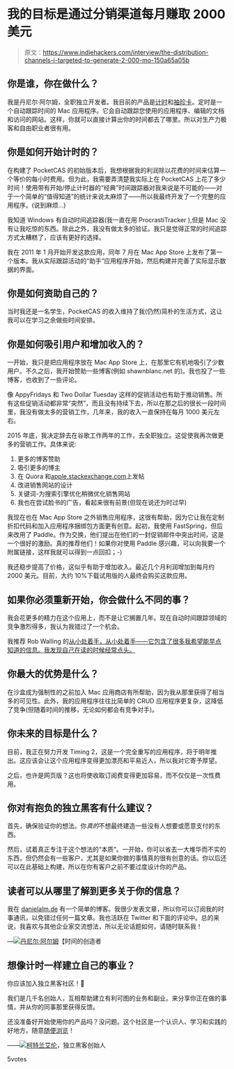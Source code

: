 # 我的目标是通过分销渠道每月赚取 2000 美元

> 原文：<https://www.indiehackers.com/interview/the-distribution-channels-i-targeted-to-generate-2-000-mo-150a65a05b>

## 你是谁，你在做什么？

我是丹尼尔·阿尔姆，全职独立开发者。我目前的产品是[计时](https://timingapp.com)和[袖珍卡](https://pocketcas.com)。定时是一个自动跟踪时间的 Mac 应用程序。它会自动跟踪您使用的应用程序、编辑的文档和访问的网站。这样，你就可以直接计算出你的时间都去了哪里。所以对生产力极客和自由职业者很有用。

## 你是如何开始计时的？

在构建了 PocketCAS 的初始版本后，我想根据我的利润除以花费的时间来估算一个等价的每小时费用。但为此，我需要弄清楚我实际上在 PocketCAS 上花了多少时间！使用带有开始/停止计时器的“经典”时间跟踪器对我来说是不可能的——对于一个简单的“值得知道”的统计来说太麻烦了——所以我最终开发了一个完整的应用程序。(说到麻烦...)

我知道 Windows 有自动时间追踪器(我一直在用 ProcrastiTracker ),但是 Mac 没有让我吃惊的东西。除此之外，我没有做太多的验证。我只是觉得正常的时间追踪方式太糟糕了，应该有更好的选择。

我在 2011 年 1 月开始开发这款应用，同年 7 月在 Mac App Store 上发布了第一个版本。我从实际跟踪活动的“助手”应用程序开始，然后构建并完善了实际显示数据的界面。

## 你是如何资助自己的？

当时我还是一名学生，PocketCAS 的收入维持了我(仍然)简朴的生活方式，这让我可以在学习之余做些时间安排。

## 你是如何吸引用户和增加收入的？

一开始，我只是把应用程序放在 Mac App Store 上，在那里它有机地吸引了少数用户。不久之后，我开始赞助一些博客(例如 shawnblanc.net 的)。我也投了一些博客，也收到了一些评论。

像 AppyFridays 和 Two Dollar Tuesday 这样的促销活动也有助于推动销售。所有这些促销活动都非常“突然”，而且没有持续下去，所以在那之后的很长一段时间里，我没有做太多的营销工作，几年来，我的收入一直保持在每月 1000 美元左右。

2015 年底，我决定辞去在谷歌工作两年的工作，去全职独立。这促使我再次做更多的营销工作。具体来说:

1.  更多的博客赞助
2.  吸引更多的博主
3.  在 Quora 和[apple.stackexchange.com](http://apple.stackexchange.com)上发帖
4.  改进销售网站的设计
5.  关键词-为搜索引擎优化稍微优化销售网站
6.  我也在尝试脸书的广告，看起来很有前景(但现在说还为时过早)

我现在也在 Mac App Store 之外销售应用程序，这很有帮助，因为它让我在定制折扣代码和加入应用程序捆绑包方面更有创意。起初，我使用 FastSpring，但后来改用了 Paddle。作为交换，他们提出在他们的一封促销邮件中突出时间，这是一个很好的激励。真的推荐他们！如果你对使用 Paddle 感兴趣，可以向我要一个附属链接，这样我就可以得到一点回扣；-)

我还稳步提高了价格，这似乎有助于增加收入。最近几个月利润增加到每月约 2000 美元。目前，大约 10%下载试用版的人最终会购买这款应用。

## 如果你必须重新开始，你会做什么不同的事？

我会花更多的精力在这个应用上，而不是让它搁置几年。现在自动时间跟踪领域的竞争激烈得多，我认为我错过了一个机会。

我推荐 Rob Walling 的[从小处着手，从小处着手——它包含了很多我希望能早点知道的信息。我发现自己在读的时候经常点头。](https://www.amazon.com/gp/product/0615373968/ref=as_li_tl?ie=UTF8&camp=1789&creative=9325&creativeASIN=0615373968&linkCode=as2&tag=indiehackers-20&linkId=5eeb6835be061458addec2308f9c65a2)

## 你最大的优势是什么？

在沙盒成为强制性的之前加入 Mac 应用商店有所帮助，因为我从那里获得了相当多的可见性。此外，我的应用程序往往比简单的 CRUD 应用程序更复杂，这降低了竞争(但随着时间的推移，无论如何都会有竞争对手)。

## 你未来的目标是什么？

目前，我正在努力开发 Timing 2，这是一个完全重写的应用程序，将于明年推出。这应该会让这个应用程序变得更加漂亮和平易近人，所以我对它寄予厚望。

之后，也许是网页版？这也将使收取订阅费变得更加容易，而不仅仅是一次性费用。

## 你对有抱负的独立黑客有什么建议？

首先，确保验证你的想法。你*真的*不想最终建造一些没有人想要或愿意支付的东西。

然后，试着真正专注于这个想法的“本质”。一开始，你可以省去一大堆华而不实的东西，但仍然会有一些客户，尤其是如果你做的事情真的很有创意的话。你以后还可以在此基础上构建，所以在你有客户之前不要过度设计你的产品。

## 读者可以从哪里了解到更多关于你的信息？

我在 [danielalm.de](https://danielalm.de) 有一个简单的博客。我很少发表文章，所以你可以订阅我的时事通讯，以免错过任何一篇文章。我也活跃在 Twitter 和下面的评论中。总的来说，我喜欢与其他企业家交流想法，所以无论话题如何，请随时联系我！

—[<picture id="ember5246495" class="user-avatar ember-view user-link__avatar">![](img/82bd3bb4769a3aa1cd13889ee7c0fa91.png)</picture>丹尼尔·阿尔姆](/DanielAlm?id=timing-owner)【时间的创造者

## 想像计时一样建立自己的事业？

你应该加入独立黑客社区！🤗

我们是几千名创始人，互相帮助建立有利可图的业务和副业。来分享你正在做的事情，并从你的同事那里获得反馈。

还没准备好开始使用你的产品吗？没问题。这个社区是一个认识人、学习和实践的好地方。随意[随便浏览](/)！

——[<picture id="ember5246500" class="user-avatar ember-view user-link__avatar">![](img/82bd3bb4769a3aa1cd13889ee7c0fa91.png)</picture>柯特兰艾伦](/csallen?id=ibTLPyjwVebnZjMGKvz6ztarnuV2)，独立黑客创始人

5votes